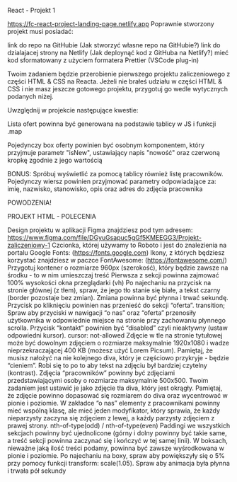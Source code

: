 React - Projekt 1

https://fc-react-project-landing-page.netlify.app
Poprawnie stworzony projekt musi posiadać:

link do repo na GitHubie (Jak stworzyć własne repo na GitHubie?)
link do dzialajacej strony na Netlify (Jak deploynąć kod z GitHuba na Netlify?)
mieć kod sformatowany z użyciem formatera Prettier (VSCode plug-in)

Twoim zadaniem będzie przerobienie pierwszego projektu zaliczeniowego z części HTML & CSS na Reacta.
Jeżeli nie brałeś udziału w części HTML & CSS i nie masz jeszcze gotowego projektu,
przygotuj go wedle wytycznych podanych niżej.

Uwzględnij w projekcie następujące kwestie:

Lista ofert powinna być generowana na podstawie tablicy w JS i funkcji .map

Pojedynczy box oferty powinien być osobnym komponentem, który przyjmuje parametr "isNew",
ustawiający napis "nowość" oraz czerwoną kropkę zgodnie z jego wartością

BONUS: Spróbuj wyświetlić za pomocą tablicy również listę pracowników.
Pojedynczy wiersz powinien przyjmować parametry odpowiadające za:
imię, nazwisko, stanowisko, opis oraz adres do zdjęcia pracownika

POWODZENIA!

PROJEKT HTML - POLECENIA

Design projektu w aplikacji Figma znajdziesz pod tym adresem:
https://www.figma.com/file/DGyuGsapuc5gGf5KMEEGG3/Projekt-zaliczeniowy-1
Czcionka, której używamy to Roboto i jest do znalezienia na portalu Google Fonts:
(https://fonts.google.com)
Ikony, z których będziesz korzystać znajdziesz w paczce FontAwesome:
(https://fontawesome.com/)
Przygotuj kontener o rozmiarze 960px (szerokość),
który będzie zawsze na środku - to w nim umieszczaj treść
Pierwsza z sekcji powinna zajmować 100% wysokości okna przeglądarki (vh)
Po najechaniu na przycisk na stronie głównej (z tłem), spraw, że jego tło stanie się białe,
a tekst czarny (border pozostaje bez zmian). Zmiana powinna być płynna i trwać sekundę.
Przycisk po kliknięciu powinien nas przenieść do sekcji “oferta”. transition;
Spraw aby przyciski w nawigacji “o nas” oraz “oferta”
przenosiły użytkownika w odpowiednie miejsce na stronie przy zachowaniu płynnego scrolla.
Przycisk “kontakt” powinien być “disabled” czyli nieaktywny (ustaw odpowiedni kursor). cursor: not-allowed
Zdjęcie w tle na stronie tytułowej może być dowolnym zdjęciem o rozmiarze maksymalnie 1920x1080
i wadze nieprzekraczającej 400 KB (możesz użyć Lorem Picsum). Pamiętaj, że musisz nałożyć na nie kolejnego diva,
który je częściowo przykryje - będzie “cieniem”.
Robi się to po to aby tekst na zdjęciu był bardziej czytelny (kontrast).
Zdjęcia “pracowników” powinny być zdjęciami przedstawiającymi osoby o rozmiarze maksymalnie 500x500.
Twoim zadaniem jest ustawić je jako zdjęcie tła diva, który jest okrągły.
Pamiętaj, że zdjęcie powinno dopasować się rozmiarem do diva oraz wycentrować w pionie i poziomie.
W zakładce “o nas” elementy z pracownikami powinny mieć wspólną klasę,
ale mieć jeden modyfikator, który sprawia, że każdy nieparzysty zaczyna się zdjęciem z lewej,
a każdy parzysty zdjęciem z prawej strony. nth-of-type(odd) / nth-of-type(even)
Paddingi we wszystkich sekcjach powinny być ujednolicone
(górny i dolny powinny być takie same, a treść sekcji powinna zaczynać się i kończyć w tej samej linii).
W boksach, nieważne jaką ilość treści podamy, powinna być zawsze wyśrodkowana w pionie i poziomie.
Po najechaniu na boxy, spraw aby powiększyły się o 5% przy pomocy funkcji transform:
scale(1.05). Spraw aby animacja była płynna i trwała pół sekundy
